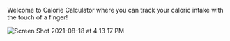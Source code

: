 Welcome to Calorie Calculator where you can track your caloric intake with the touch of a finger!

![Screen Shot 2021-08-18 at 4 13 17 PM](https://user-images.githubusercontent.com/51868675/129966213-1311d6c6-0663-4f8a-b875-19ec0b5591f7.png)
